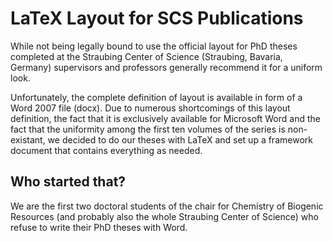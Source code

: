 LaTeX Layout for SCS Publications
=================================
While not being legally bound to use the official layout for PhD theses completed at the Straubing Center of Science (Straubing, Bavaria, Germany) supervisors and professors generally recommend it for a uniform look.

Unfortunately, the complete definition of layout is available in form of a Word 2007 file (docx). Due to numerous shortcomings of this layout definition, the fact that it is exclusively available for Microsoft Word and the fact that the uniformity among the first ten volumes of the series is non-existant, we decided to do our theses with LaTeX and set up a framework document that contains everything as needed.

Who started that?
-----------------
We are the first two doctoral students of the chair for Chemistry of Biogenic Resources (and probably also the whole Straubing Center of Science) who refuse to write their PhD theses with Word.

